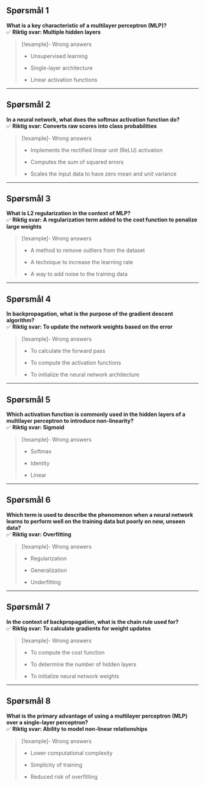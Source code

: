 
## Spørsmål 1

**What is a key characteristic of a multilayer perceptron (MLP)?**  
✅ **Riktig svar: Multiple hidden layers**

> [!example]- Wrong answers
> 
> - Unsupervised learning
>     
> - Single-layer architecture
>     
> - Linear activation functions
>     

---

## Spørsmål 2

**In a neural network, what does the softmax activation function do?**  
✅ **Riktig svar: Converts raw scores into class probabilities**

> [!example]- Wrong answers
> 
> - Implements the rectified linear unit (ReLU) activation
>     
> - Computes the sum of squared errors
>     
> - Scales the input data to have zero mean and unit variance
>     

---

## Spørsmål 3

**What is L2 regularization in the context of MLP?**  
✅ **Riktig svar: A regularization term added to the cost function to penalize large weights**

> [!example]- Wrong answers
> 
> - A method to remove outliers from the dataset
>     
> - A technique to increase the learning rate
>     
> - A way to add noise to the training data
>     

---

## Spørsmål 4

**In backpropagation, what is the purpose of the gradient descent algorithm?**  
✅ **Riktig svar: To update the network weights based on the error**

> [!example]- Wrong answers
> 
> - To calculate the forward pass
>     
> - To compute the activation functions
>     
> - To initialize the neural network architecture
>     

---

## Spørsmål 5

**Which activation function is commonly used in the hidden layers of a multilayer perceptron to introduce non-linearity?**  
✅ **Riktig svar: Sigmoid**

> [!example]- Wrong answers
> 
> - Softmax
>     
> - Identity
>     
> - Linear
>     

---

## Spørsmål 6

**Which term is used to describe the phenomenon when a neural network learns to perform well on the training data but poorly on new, unseen data?**  
✅ **Riktig svar: Overfitting**

> [!example]- Wrong answers
> 
> - Regularization
>     
> - Generalization
>     
> - Underfitting
>     

---

## Spørsmål 7

**In the context of backpropagation, what is the chain rule used for?**  
✅ **Riktig svar: To calculate gradients for weight updates**

> [!example]- Wrong answers
> 
> - To compute the cost function
>     
> - To determine the number of hidden layers
>     
> - To initialize neural network weights
>     

---

## Spørsmål 8

**What is the primary advantage of using a multilayer perceptron (MLP) over a single-layer perceptron?**  
✅ **Riktig svar: Ability to model non-linear relationships**

> [!example]- Wrong answers
> 
> - Lower computational complexity
>     
> - Simplicity of training
>     
> - Reduced risk of overfitting
>